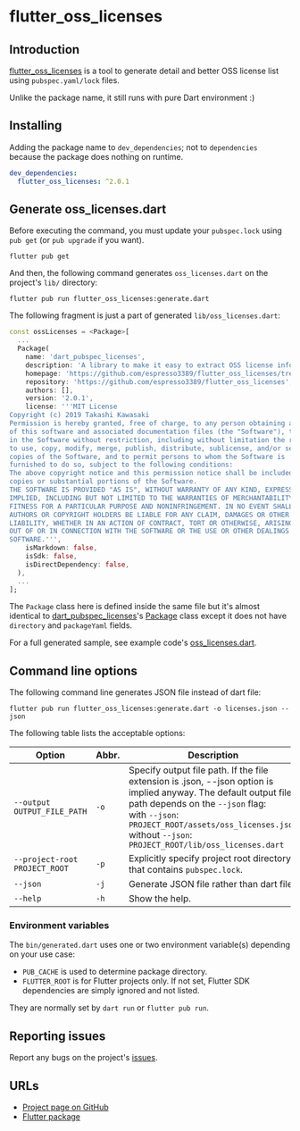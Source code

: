 # flutter_oss_licenses

## Introduction

[flutter_oss_licenses](https://pub.dev/packages/flutter_oss_licenses) is a tool to generate detail and better OSS license list using `pubspec.yaml/lock` files.

Unlike the package name, it still runs with pure Dart environment :)

## Installing

Adding the package name to `dev_dependencies`; not to `dependencies` because the package does nothing on runtime.

```yaml
dev_dependencies:
  flutter_oss_licenses: ^2.0.1
```

## Generate oss_licenses.dart

Before executing the command, you must update your `pubspec.lock` using `pub get` (or `pub upgrade` if you want).

```shell
flutter pub get
```

And then, the following command generates `oss_licenses.dart` on the project's `lib/` directory:

```shell
flutter pub run flutter_oss_licenses:generate.dart
```

The following fragment is just a part of generated `lib/oss_licenses.dart`:

```dart
const ossLicenses = <Package>[
  ...
  Package(
    name: 'dart_pubspec_licenses',
    description: 'A library to make it easy to extract OSS license information from Dart packages using pubspec.yaml',
    homepage: 'https://github.com/espresso3389/flutter_oss_licenses/tree/master/packages/dart_pubspec_licenses',
    repository: 'https://github.com/espresso3389/flutter_oss_licenses',
    authors: [],
    version: '2.0.1',
    license: '''MIT License
Copyright (c) 2019 Takashi Kawasaki
Permission is hereby granted, free of charge, to any person obtaining a copy
of this software and associated documentation files (the "Software"), to deal
in the Software without restriction, including without limitation the rights
to use, copy, modify, merge, publish, distribute, sublicense, and/or sell
copies of the Software, and to permit persons to whom the Software is
furnished to do so, subject to the following conditions:
The above copyright notice and this permission notice shall be included in all
copies or substantial portions of the Software.
THE SOFTWARE IS PROVIDED "AS IS", WITHOUT WARRANTY OF ANY KIND, EXPRESS OR
IMPLIED, INCLUDING BUT NOT LIMITED TO THE WARRANTIES OF MERCHANTABILITY,
FITNESS FOR A PARTICULAR PURPOSE AND NONINFRINGEMENT. IN NO EVENT SHALL THE
AUTHORS OR COPYRIGHT HOLDERS BE LIABLE FOR ANY CLAIM, DAMAGES OR OTHER
LIABILITY, WHETHER IN AN ACTION OF CONTRACT, TORT OR OTHERWISE, ARISING FROM,
OUT OF OR IN CONNECTION WITH THE SOFTWARE OR THE USE OR OTHER DEALINGS IN THE
SOFTWARE.''',
    isMarkdown: false,
    isSdk: false,
    isDirectDependency: false,
  ),
  ...
];
```

The `Package` class here is defined inside the same file but it's almost identical to [dart_pubspec_licenses](https://pub.dev/packages/dart_pubspec_licenses)'s [Package](https://pub.dev/documentation/dart_pubspec_licenses/2.0.1/dart_pubspec_licenses/Package-class.html) class except it does not have `directory` and `packageYaml` fields.

For a full generated sample, see example code's [oss_licenses.dart](https://github.com/espresso3389/flutter_oss_licenses/blob/master/packages/flutter_oss_licenses/example/lib/oss_licenses.dart).

## Command line options

The following command line generates JSON file instead of dart file:

```shell
flutter pub run flutter_oss_licenses:generate.dart -o licenses.json --json
```

The following table lists the acceptable options:

Option | Abbr. | Description
-------|-------|--------------
`--output OUTPUT_FILE_PATH` | `-o` | Specify output file path. If the file extension is .json, --json option is implied anyway. The default output file path depends on the `--json` flag:<br>with `--json`: `PROJECT_ROOT/assets/oss_licenses.json`<br>without `--json`: `PROJECT_ROOT/lib/oss_licenses.dart`
`--project-root PROJECT_ROOT` | `-p` | Explicitly specify project root directory that contains `pubspec.lock`.
`--json` | `-j` | Generate JSON file rather than dart file.
`--help` | `-h` | Show the help.

### Environment variables

The `bin/generated.dart` uses one or two environment variable(s) depending on your use case:

-  `PUB_CACHE` is used to determine package directory.
- `FLUTTER_ROOT` is for Flutter projects only. If not set, Flutter SDK dependencies are simply ignored and not listed.

They are normally set by `dart run` or `flutter pub run`.

## Reporting issues

Report any bugs on the project's [issues](https://github.com/espresso3389/flutter_oss_licenses/issues).

## URLs

- [Project page on GitHub](https://github.com/espresso3389/flutter_oss_licenses)
- [Flutter package](https://pub.dev/packages/flutter_oss_licenses)
